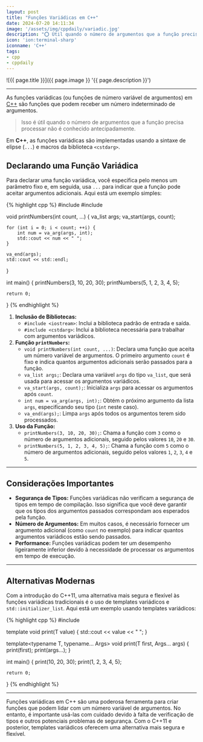 ```yaml
---
layout: post
title: "Funções Variádicas em C++"
date: 2024-07-20 14:11:34
image: '/assets/img/cppdaily/variadic.jpg'
description: "⭕ Útil quando o número de argumentos que a função precisa processar não é conhecido antecipadamente."
icon: 'ion:terminal-sharp'
iconname: 'C++'
tags:
- cpp
- cppdaily
---
```


![{{ page.title }}]({{ page.image }} '{{ page.description }}')

---

As funções variádicas (ou funções de número variável de argumentos) em [C++](https://terminalroot.com.br/tags#cpp) são funções que podem receber um número indeterminado de argumentos. 

> Isso é útil quando o número de argumentos que a função precisa processar não é conhecido antecipadamente.

Em **C++**, as funções variádicas são implementadas usando a sintaxe de elipse (`...`) e macros da biblioteca `<cstdarg>`.

## Declarando uma Função Variádica
Para declarar uma função variádica, você especifica pelo menos um parâmetro fixo e, em seguida, usa `...` para indicar que a função pode aceitar argumentos adicionais. Aqui está um exemplo simples:

{% highlight cpp %}
#include <iostream>
#include <cstdarg>

void printNumbers(int count, ...) {
    va_list args;
    va_start(args, count);
    
    for (int i = 0; i < count; ++i) {
        int num = va_arg(args, int);
        std::cout << num << " ";
    }
    
    va_end(args);
    std::cout << std::endl;
}

int main() {
    printNumbers(3, 10, 20, 30);
    printNumbers(5, 1, 2, 3, 4, 5);
    
    return 0;
}
{% endhighlight %}

1.  **Inclusão de Bibliotecas:**
    *   `#include <iostream>`: Inclui a biblioteca padrão de entrada e saída.
    *   `#include <cstdarg>`: Inclui a biblioteca necessária para trabalhar com argumentos variádicos.
2.  **Função `printNumbers`:**
    *   `void printNumbers(int count, ...)`: Declara uma função que aceita um número variável de argumentos. O primeiro argumento `count` é fixo e indica quantos argumentos adicionais serão passados para a função.
    *   `va_list args;`: Declara uma variável `args` do tipo `va_list`, que será usada para acessar os argumentos variádicos.
    *   `va_start(args, count);`: Inicializa `args` para acessar os argumentos após `count`.
    *   `int num = va_arg(args, int);`: Obtém o próximo argumento da lista `args`, especificando seu tipo (`int` neste caso).
    *   `va_end(args);`: Limpa `args` após todos os argumentos terem sido processados.
3.  **Uso da Função:**
    *   `printNumbers(3, 10, 20, 30);`: Chama a função com `3` como o número de argumentos adicionais, seguido pelos valores `10`, `20` e `30`.
    *   `printNumbers(5, 1, 2, 3, 4, 5);`: Chama a função com `5` como o número de argumentos adicionais, seguido pelos valores `1`, `2`, `3`, `4` e `5`.

---

## Considerações Importantes
*   **Segurança de Tipos:** Funções variádicas não verificam a segurança de tipos em tempo de compilação. Isso significa que você deve garantir que os tipos dos argumentos passados correspondam aos esperados pela função.
*   **Número de Argumentos:** Em muitos casos, é necessário fornecer um argumento adicional (como `count` no exemplo) para indicar quantos argumentos variádicos estão sendo passados.
*   **Performance:** Funções variádicas podem ter um desempenho ligeiramente inferior devido à necessidade de processar os argumentos em tempo de execução.

---

## Alternativas Modernas
Com a introdução do C++11, uma alternativa mais segura e flexível às funções variádicas tradicionais é o uso de templates variádicos e `std::initializer_list`. Aqui está um exemplo usando templates variádicos:

{% highlight cpp %}
#include <iostream>

template<typename T>
void print(T value) {
    std::cout << value << " ";
}

template<typename T, typename... Args>
void print(T first, Args... args) {
    print(first);
    print(args...);
}

int main() {
    print(10, 20, 30);
    print(1, 2, 3, 4, 5);
    
    return 0;
}
{% endhighlight %}

---

Funções variádicas em C++ são uma poderosa ferramenta para criar funções que podem lidar com um número variável de argumentos. No entanto, é importante usá-las com cuidado devido à falta de verificação de tipos e outros potenciais problemas de segurança. Com o C++11 e posterior, templates variádicos oferecem uma alternativa mais segura e flexível.

